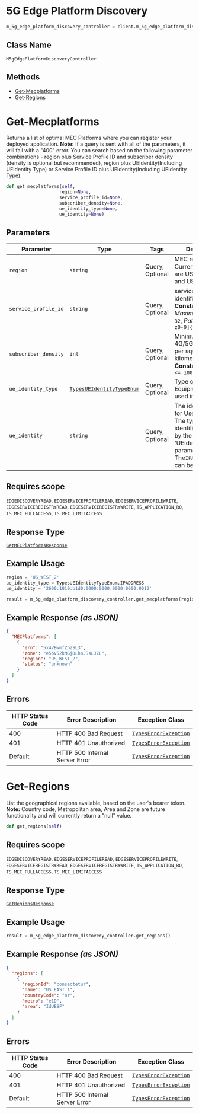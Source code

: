 # 5G Edge Platform Discovery

```python
m_5g_edge_platform_discovery_controller = client.m_5g_edge_platform_discovery
```

## Class Name

`M5gEdgePlatformDiscoveryController`

## Methods

* [Get-Mecplatforms](../../doc/controllers/5g-edge-platform-discovery.md#get-mecplatforms)
* [Get-Regions](../../doc/controllers/5g-edge-platform-discovery.md#get-regions)


# Get-Mecplatforms

Returns a list of optimal MEC Platforms where you can register your deployed application. **Note:** If a query is sent with all of the parameters, it will fail with a "400" error. You can search based on the following parameter combinations - region plus Service Profile ID and subscriber density (density is optional but recommended), region plus UEIdentity(Including UEIdentity Type) or Service Profile ID plus UEIdentity(Including UEIdentity Type).

```python
def get_mecplatforms(self,
                    region=None,
                    service_profile_id=None,
                    subscriber_density=None,
                    ue_identity_type=None,
                    ue_identity=None)
```

## Parameters

| Parameter | Type | Tags | Description |
|  --- | --- | --- | --- |
| `region` | `string` | Query, Optional | MEC region name. Current valid values are US_WEST_2 and US_EAST_1. |
| `service_profile_id` | `string` | Query, Optional | service profile identifier<br>**Constraints**: *Maximum Length*: `32`, *Pattern*: `^[A-Za-z0-9]{3,32}$` |
| `subscriber_density` | `int` | Query, Optional | Minimum number of 4G/5G subscribers per square kilometer.<br>**Constraints**: `>= 1`, `<= 100` |
| `ue_identity_type` | [`TypesUEIdentityTypeEnum`](../../doc/models/types-ue-identity-type-enum.md) | Query, Optional | Type of User Equipment identifier used in `UEIdentity`. |
| `ue_identity` | `string` | Query, Optional | The identifier value for User Equipment. The type of identifier is defined by the 'UEIdentityType' parameter. The`IPAddress`format can be IPv4 or IPv6. |

## Requires scope

`EDGEDISCOVERYREAD`, `EDGESERVICEPROFILEREAD`, `EDGESERVICEPROFILEWRITE`, `EDGESERVICEREGISTRYREAD`, `EDGESERVICEREGISTRYWRITE`, `TS_APPLICATION_RO`, `TS_MEC_FULLACCESS`, `TS_MEC_LIMITACCESS`

## Response Type

[`GetMECPlatformsResponse`](../../doc/models/get-mec-platforms-response.md)

## Example Usage

```python
region = 'US_WEST_2'
ue_identity_type = TypesUEIdentityTypeEnum.IPADDRESS
ue_identity = '2600:1010:b1d0:0000:0000:0000:0000:0012'

result = m_5g_edge_platform_discovery_controller.get_mecplatforms(region, None, None, ue_identity_type, ue_identity)
```

## Example Response *(as JSON)*

```json
{
  "MECPlatforms": [
    {
      "ern": "5x4VBwmfZbzSL3",
      "zone": "e5oV52kMGjDLhnJSsLJZL",
      "region": "US_WEST_2",
      "status": "unknown"
    }
  ]
}
```

## Errors

| HTTP Status Code | Error Description | Exception Class |
|  --- | --- | --- |
| 400 | HTTP 400 Bad Request | [`TypesErrorException`](../../doc/models/types-error-exception.md) |
| 401 | HTTP 401 Unauthorized | [`TypesErrorException`](../../doc/models/types-error-exception.md) |
| Default | HTTP 500 Internal Server Error | [`TypesErrorException`](../../doc/models/types-error-exception.md) |


# Get-Regions

List the geographical regions available, based on the user's bearer token. **Note:** Country code, Metropolitan area, Area and Zone are future functionality and will currently return a "null" value.

```python
def get_regions(self)
```

## Requires scope

`EDGEDISCOVERYREAD`, `EDGESERVICEPROFILEREAD`, `EDGESERVICEPROFILEWRITE`, `EDGESERVICEREGISTRYREAD`, `EDGESERVICEREGISTRYWRITE`, `TS_APPLICATION_RO`, `TS_MEC_FULLACCESS`, `TS_MEC_LIMITACCESS`

## Response Type

[`GetRegionsResponse`](../../doc/models/get-regions-response.md)

## Example Usage

```python
result = m_5g_edge_platform_discovery_controller.get_regions()
```

## Example Response *(as JSON)*

```json
{
  "regions": [
    {
      "regionId": "consectetur",
      "name": "US_EAST_1",
      "countryCode": "nr",
      "metro": "e1D",
      "area": "IdUESF"
    }
  ]
}
```

## Errors

| HTTP Status Code | Error Description | Exception Class |
|  --- | --- | --- |
| 400 | HTTP 400 Bad Request | [`TypesErrorException`](../../doc/models/types-error-exception.md) |
| 401 | HTTP 401 Unauthorized | [`TypesErrorException`](../../doc/models/types-error-exception.md) |
| Default | HTTP 500 Internal Server Error | [`TypesErrorException`](../../doc/models/types-error-exception.md) |

